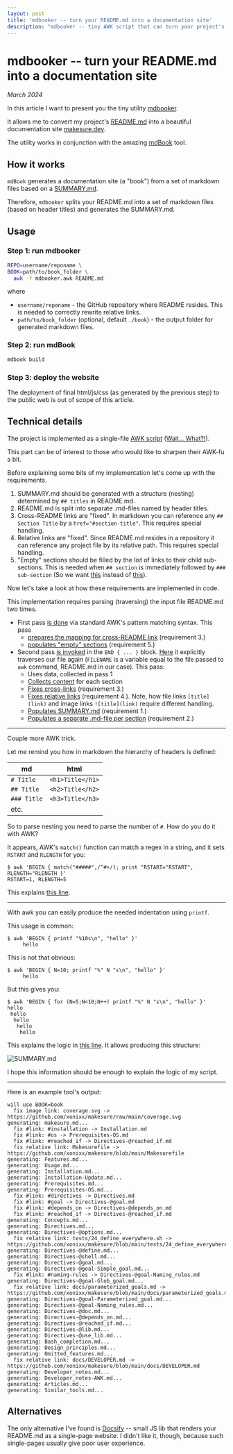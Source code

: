 ```yaml
---
layout: post
title: 'mdbooker -- turn your README.md into a documentation site'
description: "mdbooker -- tiny AWK script that can turn your project's README.md into a documentation site"
---
```


# mdbooker -- turn your README.md into a documentation site

_March 2024_

In this article I want to present you the tiny utility [mdbooker](https://github.com/xonixx/mdbooker). 

It allows me to convert my project's [README.md](https://github.com/xonixx/makesure) into a beautiful documentation site [makesure.dev](https://makesure.dev).

The utility works in conjunction with the amazing [mdBook](https://github.com/rust-lang/mdBook) tool.

## How it works

`mdBook` generates a documentation site (a "book") from a set of markdown files based on a [SUMMARY.md](https://rust-lang.github.io/mdBook/format/summary.html).

Therefore, `mdbooker` splits your README.md into a set of markdown files (based on header titles) and generates the SUMMARY.md.


## Usage

### Step 1: run mdbooker

```sh
REPO=username/reponame \
BOOK=path/to/book_folder \
  awk -f mdbooker.awk README.md
```

where

- `username/reponame` - the GitHub repository where README resides. This is needed to correctly rewrite relative links.
- `path/to/book_folder` (optional, default `./book`) - the output folder for generated markdown files.

### Step 2: run mdBook

```sh
mdbook build
```

### Step 3: deploy the website

The deployment of final html/js/css (as generated by the previous step) to the public web is out of scope of this article.

## Technical details

The project is implemented as a single-file [AWK script](https://github.com/xonixx/mdbooker/blob/main/mdbooker.awk) ([Wait... What?!](awk.md)).

This part can be of interest to those who would like to sharpen their AWK-fu a bit.

Before explaining some bits of my implementation let's come up with the requirements.

1. SUMMARY.md should be generated with a structure (nesting) determined by `## titles` in README.md.
2. README.md is split into separate .md-files named by header titles.
3. Cross-README links are "fixed". In markdown you can reference any `## Section Title` by a `href="#section-title"`. This requires special handling. 
4. Relative links are "fixed". Since README.md resides in a repository it can reference any project file by its relative path. This requires special handling.
5. "Empty" sections should be filled by the list of links to their child sub-sections. This is needed when `## section` is immediately followed by `### sub-section` (So we want [this](https://makesure.dev/Directives.html) instead of [this](https://just.systems/man/en/chapter_22.html)).   

Now let's take a look at how these requirements are implemented in code.
 
This implementation requires parsing (traversing) the input file README.md two times. 

- First pass [is done](https://github.com/xonixx/mdbooker/blob/5602b433bfc78d1404e9d610c150920a049e6eb8/mdbooker.awk#L16) via standard AWK's pattern matching syntax. This pass
  - [prepares the mapping for cross-README link](https://github.com/xonixx/mdbooker/blob/5602b433bfc78d1404e9d610c150920a049e6eb8/mdbooker.awk#L25) (requirement 3.)
  - [populates "empty" sections](https://github.com/xonixx/mdbooker/blob/5602b433bfc78d1404e9d610c150920a049e6eb8/mdbooker.awk#L27) (requirement 5.)
- Second pass [is invoked](https://github.com/xonixx/mdbooker/blob/5602b433bfc78d1404e9d610c150920a049e6eb8/mdbooker.awk#L45) in the `END { ... }` block. [Here](https://github.com/xonixx/mdbooker/blob/5602b433bfc78d1404e9d610c150920a049e6eb8/mdbooker.awk#L49) it explicitly traverses our file again (`FILENAME` is a variable equal to the file passed to `awk` command, README.md in our case). This pass:
  - Uses data, collected in pass 1
  - [Collects content](https://github.com/xonixx/mdbooker/blob/5602b433bfc78d1404e9d610c150920a049e6eb8/mdbooker.awk#L63) for each section
  - [Fixes cross-links](https://github.com/xonixx/mdbooker/blob/5602b433bfc78d1404e9d610c150920a049e6eb8/mdbooker.awk#L54-L55) (requirement 3.)
  - [Fixes relative links](https://github.com/xonixx/mdbooker/blob/5602b433bfc78d1404e9d610c150920a049e6eb8/mdbooker.awk#L57-L61) (requirement 4.). Note, how file links `[title](link)` and image links `![title](link)` require different handling.
  - [Populates SUMMARY.md](https://github.com/xonixx/mdbooker/blob/5602b433bfc78d1404e9d610c150920a049e6eb8/mdbooker.awk#L37) (requirement 1.)
  - [Populates a separate .md-file per section](https://github.com/xonixx/mdbooker/blob/5602b433bfc78d1404e9d610c150920a049e6eb8/mdbooker.awk#L33-L34) (requirement 2.)
    
***

Couple more AWK trick.

Let me remind you how in markdown the hierarchy of headers is defined:

| md          | html             |
|-------------|------------------|
| `# Title`   | `<h1>Title</h1>` |
| `## Title`  | `<h2>Title</h2>` |
| `### Title` | `<h3>Title</h3>` |
| etc.        |                  |

So to parse nesting you need to parse the number of `#`. How do you do it with AWK?

It appears, AWK's `match()` function can match a regex in a string, and it sets `RSTART` and `RLENGTH` for you:

```
$ awk 'BEGIN { match("#####",/^#+/); print "RSTART="RSTART", RLENGTH="RLENGTH }'
RSTART=1, RLENGTH=5
```

This explains [this line](https://github.com/xonixx/mdbooker/blob/5602b433bfc78d1404e9d610c150920a049e6eb8/mdbooker.awk#L16).

***

With awk you can easily produce the needed indentation using `printf`. 

This usage is common:

```
$ awk 'BEGIN { printf "%10s\n", "hello" }'
     hello
```
This is not that obvious:
```
$ awk 'BEGIN { N=10; printf "%" N "s\n", "hello" }'
     hello
```
But this gives you:
```
$ awk 'BEGIN { for (N=5;N<10;N++) printf "%" N "s\n", "hello" }'
hello
 hello
  hello
   hello
    hello
```

This explains the logic in [this line](https://github.com/xonixx/mdbooker/blob/5602b433bfc78d1404e9d610c150920a049e6eb8/mdbooker.awk#L37). It allows producing this structure:

![SUMMARY.md](mdbooker1.png)

I hope this information should be enough to explain the logic of my script.
 
***

Here is an example tool's output:
```
will use BOOK=book
  fix image link: coverage.svg -> https://github.com/xonixx/makesure/raw/main/coverage.svg
generating: makesure.md...
  fix #link: #installation -> Installation.md
  fix #link: #os -> Prerequisites-OS.md
  fix #link: #reached_if -> Directives-@reached_if.md
  fix relative link: Makesurefile -> https://github.com/xonixx/makesure/blob/main/Makesurefile
generating: Features.md...
generating: Usage.md...
generating: Installation.md...
generating: Installation-Update.md...
generating: Prerequisites.md...
generating: Prerequisites-OS.md...
  fix #link: #directives -> Directives.md
  fix #link: #goal -> Directives-@goal.md
  fix #link: #depends_on -> Directives-@depends_on.md
  fix #link: #reached_if -> Directives-@reached_if.md
generating: Concepts.md...
generating: Directives.md...
generating: Directives-@options.md...
  fix relative link: tests/24_define_everywhere.sh -> https://github.com/xonixx/makesure/blob/main/tests/24_define_everywhere.sh
generating: Directives-@define.md...
generating: Directives-@shell.md...
generating: Directives-@goal.md...
generating: Directives-@goal-Simple_goal.md...
  fix #link: #naming-rules -> Directives-@goal-Naming_rules.md
generating: Directives-@goal-Glob_goal.md...
  fix relative link: docs/parameterized_goals.md -> https://github.com/xonixx/makesure/blob/main/docs/parameterized_goals.md
generating: Directives-@goal-Parameterized_goal.md...
generating: Directives-@goal-Naming_rules.md...
generating: Directives-@doc.md...
generating: Directives-@depends_on.md...
generating: Directives-@reached_if.md...
generating: Directives-@lib.md...
generating: Directives-@use_lib.md...
generating: Bash_completion.md...
generating: Design_principles.md...
generating: Omitted_features.md...
  fix relative link: docs/DEVELOPER.md -> https://github.com/xonixx/makesure/blob/main/docs/DEVELOPER.md
generating: Developer_notes.md...
generating: Developer_notes-AWK.md...
generating: Articles.md...
generating: Similar_tools.md...
```
  
## Alternatives

The only alternative I've found is [Docsify](https://colinhacks.com/essays/docs-the-smart-way) -- small JS lib that renders your README.md as a single-page website. I didn't like it, though, because such single-pages usually give poor user experience.
